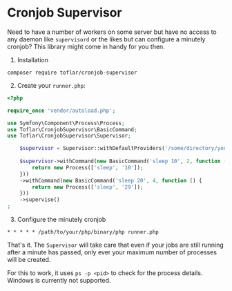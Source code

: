 # Cronjob Supervisor

Need to have a number of workers on some server but have no access to any daemon like `supervisord` or the likes but
can configure a minutely cronjob? This library might come in handy for you then.

1. Installation

`composer require toflar/cronjob-supervisor`

2. Create your `runner.php`:

```php
<?php

require_once 'vendor/autoload.php';

use Symfony\Component\Process\Process;
use Toflar\CronjobSupervisor\BasicCommand;
use Toflar\CronjobSupervisor\Supervisor;

    $supervisor = Supervisor::withDefaultProviders('/some/directory/you/want/to/store/your/state');
    
    $supervisor->withCommand(new BasicCommand('sleep 10', 2, function () {
        return new Process(['sleep', '10']);
    }))
    ->withCommand(new BasicCommand('sleep 20', 4, function () {
        return new Process(['sleep', '29']);
    }))
    ->supervise()
;
```

3. Configure the minutely cronjob

`* * * * * /path/to/your/php/binary/php runner.php`


That's it. The `Supervisor` will take care that even if your jobs are still running after a minute has passed, only 
ever your maximum number of processes will be created.

For this to work, it uses `ps -p <pid>` to check for the process details. Windows is currently not supported.